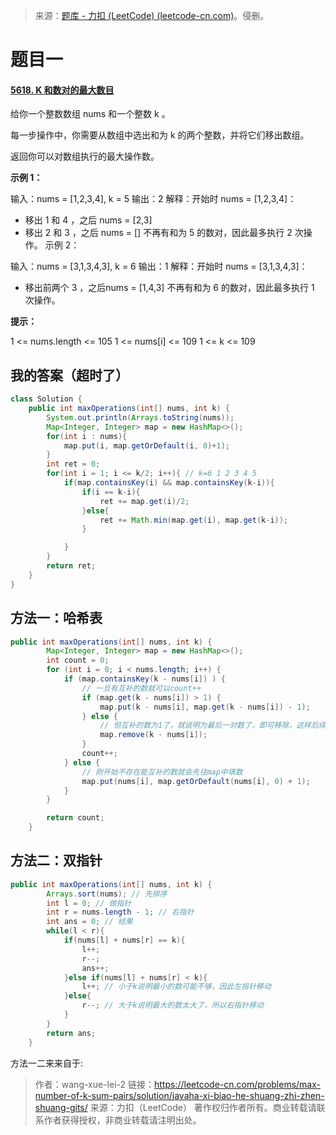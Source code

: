 > 来源：[题库 - 力扣 (LeetCode) (leetcode-cn.com)](https://leetcode-cn.com/problems/)。侵删。

# 题目一

#### [5618. K 和数对的最大数目](https://leetcode-cn.com/problems/max-number-of-k-sum-pairs/)

给你一个整数数组 nums 和一个整数 k 。

每一步操作中，你需要从数组中选出和为 k 的两个整数，并将它们移出数组。

返回你可以对数组执行的最大操作数。

**示例 1：**

输入：nums = [1,2,3,4], k = 5
输出：2
解释：开始时 nums = [1,2,3,4]：
- 移出 1 和 4 ，之后 nums = [2,3]
- 移出 2 和 3 ，之后 nums = []
不再有和为 5 的数对，因此最多执行 2 次操作。
示例 2：

输入：nums = [3,1,3,4,3], k = 6
输出：1
解释：开始时 nums = [3,1,3,4,3]：

- 移出前两个 3 ，之后nums = [1,4,3]
不再有和为 6 的数对，因此最多执行 1 次操作。

**提示：**

1 <= nums.length <= 105
1 <= nums[i] <= 109
1 <= k <= 109



## 我的答案（超时了）

```java
class Solution {
    public int maxOperations(int[] nums, int k) {
        System.out.println(Arrays.toString(nums));
        Map<Integer, Integer> map = new HashMap<>();
        for(int i : nums){
            map.put(i, map.getOrDefault(i, 0)+1);
        }
        int ret = 0;
        for(int i = 1; i <= k/2; i++){ // k=6 1 2 3 4 5
            if(map.containsKey(i) && map.containsKey(k-i)){
                if(i == k-i){
                    ret += map.get(i)/2;
                }else{
                    ret += Math.min(map.get(i), map.get(k-i));
                }

            }
        }
        return ret;
    }
}
```





## 方法一：哈希表

```java
public int maxOperations(int[] nums, int k) {
        Map<Integer, Integer> map = new HashMap<>();
        int count = 0;
        for (int i = 0; i < nums.length; i++) {
            if (map.containsKey(k - nums[i]) ) {
                // 一旦有互补的数就可以count++
                if (map.get(k - nums[i]) > 1) {
                    map.put(k - nums[i], map.get(k - nums[i]) - 1);  
                } else {
                    // 但互补的数为1了，就说明为最后一对数了，即可移除，这样后续的数就不会再++了
                    map.remove(k - nums[i]);
                }
                count++;
            } else {
                // 刚开始不存在能互补的数就会先往map中填数
                map.put(nums[i], map.getOrDefault(nums[i], 0) + 1); 
            }
        }

        return count;
    }


```

## 方法二：双指针

```java
public int maxOperations(int[] nums, int k) {
        Arrays.sort(nums); // 先排序
        int l = 0; // 做指针
        int r = nums.length - 1; // 右指针
        int ans = 0; // 结果
        while(l < r){
            if(nums[l] + nums[r] == k){
                l++;
                r--;
                ans++;
            }else if(nums[l] + nums[r] < k){
                l++; // 小于k说明最小的数可能不够，因此左指针移动
            }else{
                r--; // 大于k说明最大的数太大了，所以右指针移动
            }
        }
        return ans;
    }
```

方法一二来来自于:

> 作者：wang-xue-lei-2
> 链接：https://leetcode-cn.com/problems/max-number-of-k-sum-pairs/solution/javaha-xi-biao-he-shuang-zhi-zhen-shuang-gits/
> 来源：力扣（LeetCode）
> 著作权归作者所有。商业转载请联系作者获得授权，非商业转载请注明出处。

